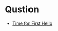 # Qustion 

- [Time for First Hello](https://www.moesif.com/blog/technical/api-product-management/What-is-TTFHW/)
